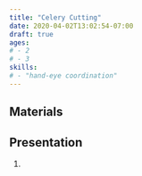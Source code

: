 ```yaml
---
title: "Celery Cutting"
date: 2020-04-02T13:02:54-07:00
draft: true
ages:
# - 2
# - 3
skills:
# - "hand-eye coordination"
---
```


## Materials

## Presentation

1. 
